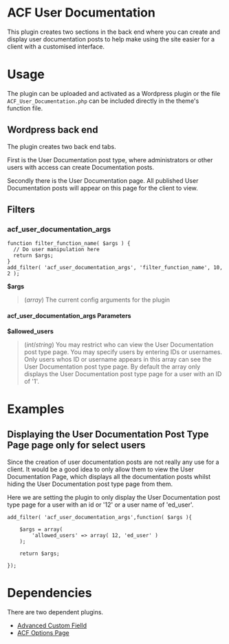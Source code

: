 
# ACF User Documentation

This plugin creates two sections in the back end where you can create and display user documentation posts to help make using the site easier for a client with a customised interface.

# Usage

The plugin can be uploaded and activated as a Wordpress plugin or the file `ACF_User_Documentation.php` can be included directly in the theme's function file.

## Wordpress back end

The plugin creates two back end tabs.

First is the User Documentation post type, where administrators or other users with access can create Documentation posts.

Secondly there is the User Documentation page. All published User Documentation posts will appear on this page for the client to view.

## Filters

### acf_user_documentation_args

	function filter_function_name( $args ) {
	  // Do user manipulation here
	  return $args;
	}
	add_filter( 'acf_user_documentation_args', 'filter_function_name', 10, 2 );

**$args**

> (*array*) The current config arguments for the plugin

#### acf_user_documentation_args Parameters

**$allowed_users**

> (*int*/*string*) You may restrict who can view the User Documentation post type page. You may specify users by entering IDs or usernames. Only users whos ID or username appears in this array can see the User Documentation post type page. By default the array only displays the User Documentation post type page for a user with an ID of '1'.


# Examples

## Displaying the User Documentation Post Type Page page only for select users

Since the creation of user documentation posts are not really any use for a client. It would be a good idea to only allow them to view the User Documentation Page, which displays all the documentation posts whilst hiding the User Documentation post type page from them.

Here we are setting the plugin to only display the User Documentation post type page for a user with an id or '12' or a user name of 'ed_user'.

	add_filter( 'acf_user_documentation_args',function( $args ){
		
		$args = array(
			'allowed_users' => array( 12, 'ed_user' )
		);

		return $args;

	});

# Dependencies

There are two dependent plugins.

- [Advanced Custom Fielld](http://wordpress.org/plugins/advanced-custom-fields/)
- [ACF Options Page](http://www.advancedcustomfields.com/add-ons/options-page/)
